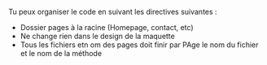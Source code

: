 Tu peux organiser le code en suivant les directives suivantes :

- Dossier pages à la racine (Homepage, contact, etc)
- Ne change rien dans le design de la maquette
- Tous les fichiers etn om des pages doit finir par PAge le nom du fichier et le nom de la méthode
